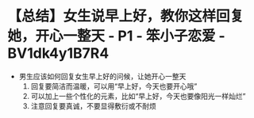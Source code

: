 # 【总结】女生说早上好，教你这样回复她，开心一整天 - P1 - 笨小子恋爱 - BV1dk4y1B7R4

-   男生应该如何回复女生早上好的问候，让她开心一整天
    1.  回复要简洁而温暖，可以用“早上好，今天也要开心哦”
    2.  可以加上一些个性化的元素，比如“早上好，今天也要像阳光一样灿烂”
    3.  注意回复要真诚，不要显得敷衍或不耐烦